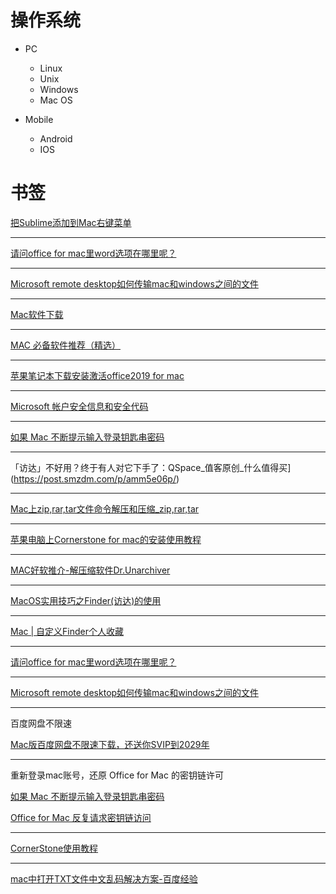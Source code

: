 # 操作系统

- PC

  - Linux
  - Unix
  - Windows
  - Mac OS

- Mobile

  - Android
  - IOS

# 书签
[把Sublime添加到Mac右键菜单](https://cloud.tencent.com/developer/article/1329530)

---

[请问office for mac里word选项在哪里呢？](https://zhidao.baidu.com/question/528589456.html)

---

[Microsoft remote desktop如何传输mac和windows之间的文件](https://blog.csdn.net/Xuxiuyun0611/article/details/94432230)

---

[Mac软件下载](https://www.mac69.com/)

---

[MAC 必备软件推荐（精选）](https://bbs.feng.com/read-htm-tid-11832470.html)

---

[苹果笔记本下载安装激活office2019 for mac](https://www.bilibili.com/video/av64410051?from=search&seid=8953565379371550074)

---

[Microsoft 帐户安全信息和安全代码](https://support.microsoft.com/zh-cn/help/12428/microsoft-account-security-info-verification-codes)

---

[如果 Mac 不断提示输入登录钥匙串密码](https://support.apple.com/zh-cn/HT201609)

---

「访达」不好用？终于有人对它下手了：QSpace_值客原创_什么值得买](https://post.smzdm.com/p/amm5e06p/)

---

[Mac上zip,rar,tar文件命令解压和压缩_zip,rar,tar](https://blog.csdn.net/yin1031468524/article/details/68955194?locationNum=12&fps=1)

---

[苹果电脑上Cornerstone for mac的安装使用教程](https://www.cr173.com/apple/264409_1.html)

---

[MAC好软推介-解压缩软件Dr.Unarchiver](https://www.jianshu.com/p/ca9dc1a69bea)

---

[MacOS实用技巧之Finder(访达)的使用](https://www.jianshu.com/p/3666e6954e8a)

---

[Mac | 自定义Finder个人收藏](https://jingyan.baidu.com/article/4ae03de3dc22cb3eff9e6b88.html)

---

[请问office for mac里word选项在哪里呢？](https://zhidao.baidu.com/question/528589456.html)

---

[Microsoft remote desktop如何传输mac和windows之间的文件](https://blog.csdn.net/Xuxiuyun0611/article/details/94432230)

---

百度网盘不限速

[Mac版百度网盘不限速下载，还送你SVIP到2029年](http://ybmfx.com/archives/1633)

---

重新登录mac账号，还原 Office for Mac 的密钥链许可

[如果 Mac 不断提示输入登录钥匙串密码](https://support.apple.com/zh-cn/HT201609)

[Office for Mac 反复请求密钥链访问]([https://support.office.com/zh-cn/article/office-for-mac-%E5%8F%8D%E5%A4%8D%E8%AF%B7%E6%B1%82%E5%AF%86%E9%92%A5%E9%93%BE%E8%AE%BF%E9%97%AE-ced5a09c-3099-47cb-9190-e961bf63e240](https://support.office.com/zh-cn/article/office-for-mac-反复请求密钥链访问-ced5a09c-3099-47cb-9190-e961bf63e240))

---

[CornerStone使用教程](https://www.jianshu.com/p/20cb0785d6ce)

---

 [mac中打开TXT文件中文乱码解决方案-百度经验](https://jingyan.baidu.com/article/7f41ecec06d93d593c095c47.html) 

